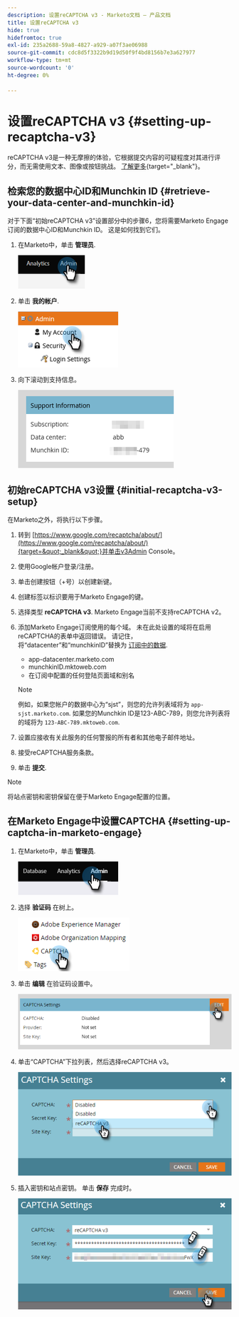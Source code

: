 ```yaml
---
description: 设置reCAPTCHA v3 - Marketo文档 — 产品文档
title: 设置reCAPTCHA v3
hide: true
hidefromtoc: true
exl-id: 235a2688-59a8-4827-a929-a07f3ae06988
source-git-commit: cdc8d5f3322b9d19d50f9f4bd8156b7e3a627977
workflow-type: tm+mt
source-wordcount: '0'
ht-degree: 0%

---
```


# 设置reCAPTCHA v3 {#setting-up-recaptcha-v3}

reCAPTCHA v3是一种无摩擦的体验，它根据提交内容的可疑程度对其进行评分，而无需使用文本、图像或按钮挑战。 [了解更多](https://developers.google.com/search/blog/2018/10/introducing-recaptcha-v3-new-way-to){target=&quot;_blank&quot;}。

## 检索您的数据中心ID和Munchkin ID {#retrieve-your-data-center-and-munchkin-id}

对于下面“初始reCAPTCHA v3”设置部分中的步骤6，您将需要Marketo Engage订阅的数据中心ID和Munchkin ID。 这是如何找到它们。

1. 在Marketo中，单击 **管理员**.

   ![](assets/setting-up-recaptcha-v3-1.png)

1. 单击 **我的帐户**.

   ![](assets/setting-up-recaptcha-v3-2.png)

1. 向下滚动到支持信息。

   ![](assets/setting-up-recaptcha-v3-3.png)

## 初始reCAPTCHA v3设置 {#initial-recaptcha-v3-setup}

在Marketo之外，将执行以下步骤。

1. 转到 [https://www.google.com/recaptcha/about/](https://www.google.com/recaptcha/about/){target=&quot;_blank&quot;}并单击v3Admin Console。

1. 使用Google帐户登录/注册。

1. 单击创建按钮（+号）以创建新键。

1. 创建标签以标识要用于Marketo Engage的键。

1. 选择类型 **reCAPTCHA v3**. Marketo Engage当前不支持reCAPTCHA v2。

1. 添加Marketo Engage订阅使用的每个域。 未在此处设置的域将在启用reCAPTCHA的表单中返回错误。 请记住，将“datacenter”和“munchkinID”替换为 [订阅中的数据](#retrieve-your-data-center-and-munchkin-id).

   * app-datacenter.marketo.com
   * munchkinID.mktoweb.com
   * 在订阅中配置的任何登陆页面域和别名

   >[!NOTE]
   >
   >例如，如果您帐户的数据中心为“sjst”，则您的允许列表域将为 `app-sjst.marketo.com`. 如果您的Munchkin ID是123-ABC-789，则您允许列表将的域将为 `123-ABC-789.mktoweb.com`.

1. 设置应接收有关此服务的任何警报的所有者和其他电子邮件地址。

1. 接受reCAPTCHA服务条款。

1. 单击 **提交**.

>[!NOTE]
>
>将站点密钥和密钥保留在便于Marketo Engage配置的位置。

## 在Marketo Engage中设置CAPTCHA {#setting-up-captcha-in-marketo-engage}

1. 在Marketo中，单击 **管理员**.

   ![](assets/setting-up-recaptcha-v3-4.png)

1. 选择 **验证码** 在树上。

   ![](assets/setting-up-recaptcha-v3-5.png)

1. 单击 **编辑** 在验证码设置中。

   ![](assets/setting-up-recaptcha-v3-6.png)

1. 单击“CAPTCHA”下拉列表，然后选择reCAPTCHA v3。

   ![](assets/setting-up-recaptcha-v3-7.png)

1. 插入密钥和站点密钥。 单击 **保存** 完成时。

   ![](assets/setting-up-recaptcha-v3-8.png)

